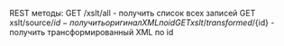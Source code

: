 REST методы:
GET /xslt/all - получить список всех записей
GET xslt/source/${id} - получить оригинал XML по id
GET xslt/transformed/${id} - получить трансформированный XML по id
